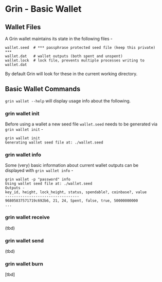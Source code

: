 # Grin - Basic Wallet

## Wallet Files

A Grin wallet maintains its state in the following files -

```
wallet.seed  # *** passphrase protected seed file (keep this private) ***
wallet.dat   # wallet outputs (both spent and unspent)
wallet.lock  # lock file, prevents multiple processes writing to wallet.dat
```

By default Grin will look for these in the current working directory.

## Basic Wallet Commands

`grin wallet --help` will display usage info about the following. 

### grin wallet init

Before using a wallet a new seed file `wallet.seed` needs to be generated via `grin wallet init` -

```
grin wallet init
Generating wallet seed file at: ./wallet.seed
```

### grin wallet info

Some (very) basic information about current wallet outputs can be displayed with `grin wallet info` -

```
grin wallet -p "password" info
Using wallet seed file at: ./wallet.seed
Outputs -
key_id, height, lock_height, status, spendable?, coinbase?, value
----------------------------------
96805837571719c692b6, 21, 24, Spent, false, true, 50000000000
...
```

### grin wallet receive

(tbd)

### grin wallet send

(tbd)

### grin wallet burn

[tbd]
